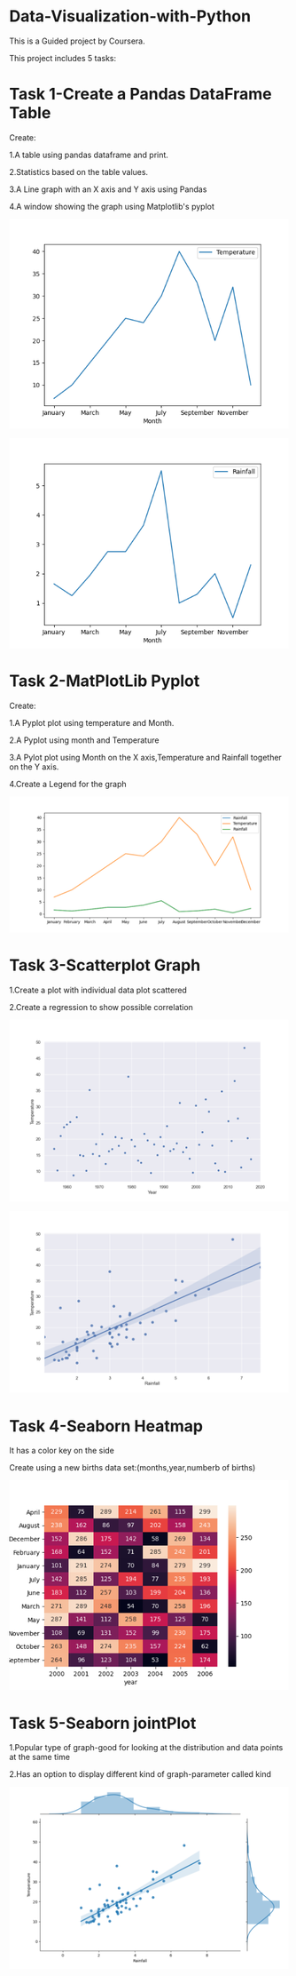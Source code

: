 # Data-Visualization-with-Python

This is a Guided project by Coursera.

This project includes 5 tasks:

# Task 1-Create a Pandas DataFrame Table
  
  Create:
  
  1.A table using pandas dataframe and print.
  
  2.Statistics based on the table values.

  3.A Line graph with an X axis and Y axis using Pandas
  
  4.A window showing the graph using Matplotlib's pyplot
  
  ![Screenshot](https://github.com/chandanaramesh107/Data-Visualization-with-Python/blob/master/Figure_1_task1.png)
  
  ![Screenshot](https://github.com/chandanaramesh107/Data-Visualization-with-Python/blob/master/Figure_2_task1.png)
  
  
# Task 2-MatPlotLib Pyplot

  Create:
  
  1.A Pyplot plot using temperature and Month.
  
  2.A Pyplot using month and Temperature
  
  3.A Pylot plot using Month on the X axis,Temperature and Rainfall together on the Y axis.
  
  4.Create a Legend for the graph
  
  ![Screenshot](https://github.com/chandanaramesh107/Data-Visualization-with-Python/blob/master/Figure_task2.png)
  
# Task 3-Scatterplot Graph
  
  1.Create a plot with individual data plot scattered
  
  2.Create a regression to show possible correlation
  
  ![Screenshot](https://github.com/chandanaramesh107/Data-Visualization-with-Python/blob/master/Figure_1_task3.png)
  
  ![Screenshot](https://github.com/chandanaramesh107/Data-Visualization-with-Python/blob/master/Figure_2_task3.png)
  
# Task 4-Seaborn Heatmap

  It has a color key on the side
  
  Create using a new births data set:(months,year,numberb of births)
  
  ![Screenshot](https://github.com/chandanaramesh107/Data-Visualization-with-Python/blob/master/Figure_1_task4.png)
  
# Task 5-Seaborn jointPlot

1.Popular type of graph-good for looking at the distribution and data points at the same time

2.Has an option to display different kind of graph-parameter called kind

![Screenshot](https://github.com/chandanaramesh107/Data-Visualization-with-Python/blob/master/Figure_1_task5.png)
